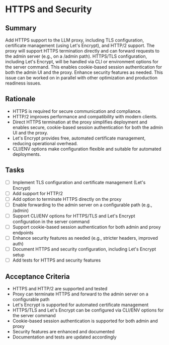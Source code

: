 # HTTPS and Security

## Summary
Add HTTPS support to the LLM proxy, including TLS configuration, certificate management (using Let's Encrypt), and HTTP/2 support. The proxy will support HTTPS termination directly and can forward requests to the admin server (e.g., on a /admin path). HTTPS/TLS configuration, including Let's Encrypt, will be handled via CLI or environment options for the server command. This enables cookie-based session authentication for both the admin UI and the proxy. Enhance security features as needed. This issue can be worked on in parallel with other optimization and production readiness issues.

## Rationale
- HTTPS is required for secure communication and compliance.
- HTTP/2 improves performance and compatibility with modern clients.
- Direct HTTPS termination at the proxy simplifies deployment and enables secure, cookie-based session authentication for both the admin UI and the proxy.
- Let's Encrypt provides free, automated certificate management, reducing operational overhead.
- CLI/ENV options make configuration flexible and suitable for automated deployments.

## Tasks
- [ ] Implement TLS configuration and certificate management (Let's Encrypt)
- [ ] Add support for HTTP/2
- [ ] Add option to terminate HTTPS directly on the proxy
- [ ] Enable forwarding to the admin server on a configurable path (e.g., /admin)
- [ ] Support CLI/ENV options for HTTPS/TLS and Let's Encrypt configuration in the server command
- [ ] Support cookie-based session authentication for both admin and proxy endpoints
- [ ] Enhance security features as needed (e.g., stricter headers, improved auth)
- [ ] Document HTTPS and security configuration, including Let's Encrypt setup
- [ ] Add tests for HTTPS and security features

## Acceptance Criteria
- HTTPS and HTTP/2 are supported and tested
- Proxy can terminate HTTPS and forward to the admin server on a configurable path
- Let's Encrypt is supported for automated certificate management
- HTTPS/TLS and Let's Encrypt can be configured via CLI/ENV options for the server command
- Cookie-based session authentication is supported for both admin and proxy
- Security features are enhanced and documented
- Documentation and tests are updated accordingly 